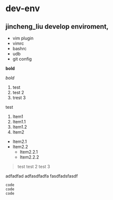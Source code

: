 dev-env
=======

jincheng_liu develop enviroment, 
----------

* vim plugin
* vimrc
* bashrc
* udb
* git config

**bold**

*bold*

1. test
2. test 2
3. trest 3

test
1. Item1
  1. Item1.1
  2. Item1.2
2. Item2
  * Item2.1
  * Item2.2
    * Item2.2.1
    * Item2.2.2

> test
> test 2
> test 3

adfadfad
adfasdfadfa
fasdfadsfasdf

```
code
code
code
```


